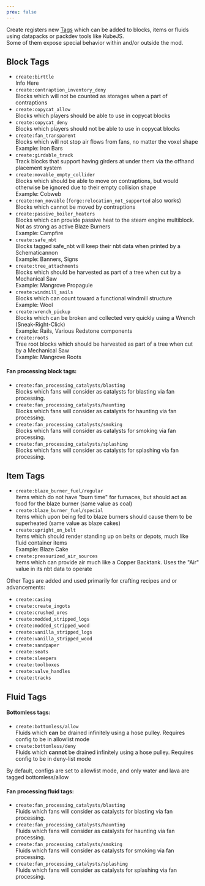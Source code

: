```yaml
---
prev: false
---
```


Create registers new [Tags](https://minecraft.wiki/w/Tag) which can be added to blocks, items or fluids using datapacks
or packdev tools like KubeJS.  
Some of them expose special behavior within and/or outside the mod.

## Block Tags

- `create:birttle`\
  Info Here
- `create:contraption_inventory_deny`\
  Blocks which will not be counted as storages when a part of contraptions
- `create:copycat_allow`\
  Blocks which players should be able to use in copycat blocks
- `create:copycat_deny`\
  Blocks which players should not be able to use in copycat blocks
- `create:fan_transparent`\
  Blocks which will not stop air flows from fans, no matter the voxel shape\
  Example: Iron Bars
- `create:girdable_track`\
  Track blocks that support having girders at under them via the offhand placement system
- `create:movable_empty_collider`\
  Blocks which should be able to move on contraptions, but would otherwise be ignored due to their empty collision
  shape\
  Example: Cobweb
- `create:non_movable` (`forge:relocation_not_supported` also works)\
  Blocks which cannot be moved by contraptions
- `create:passive_boiler_heaters`\
  Blocks which can provide passive heat to the steam engine multiblock. Not as strong as active Blaze Burners\
  Example: Campfire
- `create:safe_nbt`\
  Blocks tagged safe_nbt will keep their nbt data when printed by a Schematicannon\
  Example: Banners, Signs
- `create:tree_attachments`\
  Blocks which should be harvested as part of a tree when cut by a Mechanical Saw\
  Example: Mangrove Propagule
- `create:windmill_sails`\
  Blocks which can count toward a functional windmill structure\
  Example: Wool
- `create:wrench_pickup`\
  Blocks which can be broken and collected very quickly using a Wrench (Sneak-Right-Click)\
  Example: Rails, Various Redstone components
- `create:roots`\
  Tree root blocks which should be harvested as part of a tree when cut by a Mechanical Saw\
  Example: Mangrove Roots

#### Fan processing block tags:

- `create:fan_processing_catalysts/blasting`\
  Blocks which fans will consider as catalysts for blasting via fan processing.
- `create:fan_processing_catalysts/haunting`\
  Blocks which fans will consider as catalysts for haunting via fan processing.
- `create:fan_processing_catalysts/smoking`\
  Blocks which fans will consider as catalysts for smoking via fan processing.
- `create:fan_processing_catalysts/splashing`\
  Blocks which fans will consider as catalysts for splashing via fan processing.

## Item Tags

- `create:blaze_burner_fuel/regular`\
  Items which do not have "burn time" for furnaces, but should act as food for the blaze burner (same value as coal)
- `create:blaze_burner_fuel/special`\
  Items which upon being fed to blaze burners should cause them to be superheated (same value as blaze cakes)
- `create:upright_on_belt`\
  Items which should render standing up on belts or depots, much like fluid container items\
  Example: Blaze Cake
- `create:pressurized_air_sources`\
  Items which can provide air much like a Copper Backtank. Uses the "Air" value in its nbt data to operate

Other Tags are added and used primarily for crafting recipes and or advancements:

- `create:casing`
- `create:create_ingots`
- `create:crushed_ores`
- `create:modded_stripped_logs`
- `create:modded_stripped_wood`
- `create:vanilla_stripped_logs`
- `create:vanilla_stripped_wood`
- `create:sandpaper`
- `create:seats`
- `create:sleepers`
- `create:toolboxes`
- `create:valve_handles`
- `create:tracks`

## Fluid Tags

#### Bottomless tags:

- `create:bottomless/allow`\
  Fluids which **can** be drained infinitely using a hose pulley. Requires config to be in allowlist mode
- `create:bottomless/deny`\
  Fluids which **cannot** be drained infinitely using a hose pulley. Requires config to be in deny-list mode

By default, configs are set to allowlist mode, and only water and lava are tagged bottomless/allow

#### Fan processing fluid tags:

- `create:fan_processing_catalysts/blasting`\
  Fluids which fans will consider as catalysts for blasting via fan processing.
- `create:fan_processing_catalysts/haunting`\
  Fluids which fans will consider as catalysts for haunting via fan processing.
- `create:fan_processing_catalysts/smoking`\
  Fluids which fans will consider as catalysts for smoking via fan processing.
- `create:fan_processing_catalysts/splashing`\
  Fluids which fans will consider as catalysts for splashing via fan processing.